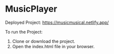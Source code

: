 # MusicPlayer
Deployed Project: https://musicmusical.netlify.app/

To run the Project:
1) Clone or download the project.
2) Open the index.html file in your browser.

